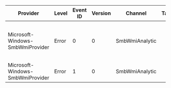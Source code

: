 Provider                          |  Level  |  Event ID  |  Version  |  Channel         |  Task  |  Opcode  |  Keyword  |  Message
----------------------------------|---------|------------|-----------|------------------|--------|----------|-----------|------------------------------------------------------------------------------
Microsoft-Windows-SmbWmiProvider  |  Error  |  0         |  0        |  SmbWmiAnalytic  |        |          |           |  Function {FunctionName} returned MI error {MiError} Win32 Error {Win32Error}
Microsoft-Windows-SmbWmiProvider  |  Error  |  1         |  0        |  SmbWmiAnalytic  |        |          |           |  {Message}